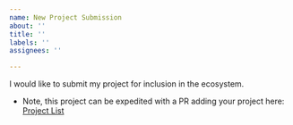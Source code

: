 ```yaml
---
name: New Project Submission
about: ''
title: ''
labels: ''
assignees: ''

---
```


I would like to submit my project for inclusion in the ecosystem.

* Note, this project can be expedited with a PR adding your project here:
[Project List](https://github.com/swoogles/zio-ecosystem/blob/master/shared/src/main/scala/org/ziverge/TrackedProjects.scala#L24)